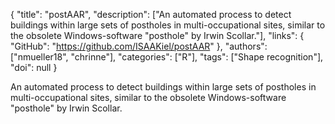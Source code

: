 {
  "title": "postAAR",
  "description": ["An automated process to detect buildings within large sets of postholes in multi-occupational sites, similar to the obsolete Windows-software \"posthole\" by Irwin Scollar."],
  "links": {
    "GitHub": "https://github.com/ISAAKiel/postAAR"
  },
  "authors": ["nmueller18", "chrinne"],
  "categories": ["R"],
  "tags": ["Shape recognition"],
  "doi": null
}

<!-- Generated by csv2md.R – do not edit by hand -->

An automated process to detect buildings within large sets of postholes in multi-occupational sites, similar to the obsolete Windows-software "posthole" by Irwin Scollar.